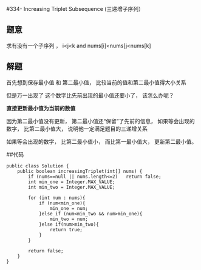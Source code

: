 #334- Increasing Triplet Subsequence (三递增子序列）

## 题意
求有没有一个子序列 ， i<j<k and nums[i]<nums[j<nums[k]

## 解题
首先想到保存最小值 和 第二最小值， 比较当前的值和第二最小值得大小关系

但是万一出现了 这个数字比先前出现的最小值还要小了， 该怎么办呢？

**直接更新最小值为当前的数值**

因为第二最小值没有更新， 第二最小值还“保留”了先前的信息， 如果等会出现的数字， 比第二最小值大， 说明他一定满足题目的三递增关系

如果等会出现的数字， 比第二最小值小， 而比第一最小值大， 更新第二最小值。

##代码
```
public class Solution {
    public boolean increasingTriplet(int[] nums) {
        if (nums==null || nums.length<=2)   return false;
        int min_one = Integer.MAX_VALUE;
        int min_two = Integer.MAX_VALUE;
        
        for (int num : nums){
            if (num<min_one){
                min_one = num;
            }else if (num<min_two && num>min_one){
                min_two = num;
            }else if(num>min_two){
                return true;
            }
        }
        
        return false;
    }
}
``` 